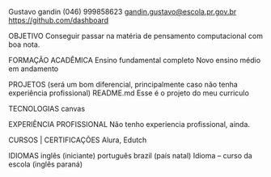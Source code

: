 Gustavo gandin
(046) 999858623
gandin.gustavo@escola.pr.gov.br
https://github.com/dashboard


OBJETIVO
Conseguir passar na matéria de pensamento computacional com boa nota.


FORMAÇÃO ACADÊMICA
Ensino fundamental completo
Novo ensino médio em andamento

PROJETOS (será um bom diferencial, principalmente caso não tenha experiência profissional)
README.md 
Esse é o projeto do meu curriculo

TECNOLOGIAS
canvas


EXPERIÊNCIA PROFISSIONAL
Não tenho experiencia profissional, ainda.

CURSOS | CERTIFICAÇÕES
Alura, Edutch

IDIOMAS
inglês (iniciante)
português brazil (país natal)
Idioma – curso da escola (inglês paraná)
